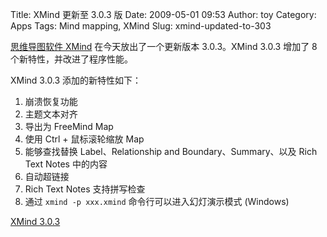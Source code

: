 Title: XMind 更新至 3.0.3 版
Date: 2009-05-01 09:53
Author: toy
Category: Apps
Tags: Mind mapping, XMind
Slug: xmind-updated-to-303

[思维导图软件 XMind](http://linuxtoy.org/archives/xmind.html)
在今天放出了一个更新版本 3.0.3。XMind 3.0.3 增加了 8
个新特性，并改进了程序性能。

XMind 3.0.3 添加的新特性如下：

1. 崩溃恢复功能  
2. 主题文本对齐  
3. 导出为 FreeMind Map  
4. 使用 Ctrl + 鼠标滚轮缩放 Map  
5. 能够查找替换 Label、Relationship and Boundary、Summary、以及 Rich
Text Notes 中的内容  
6. 自动超链接  
7. Rich Text Notes 支持拼写检查  
8. 通过 `xmind -p xxx.xmind` 命令行可以进入幻灯演示模式 (Windows)

[XMind 3.0.3](http://www.xmind.net/downloads/)

